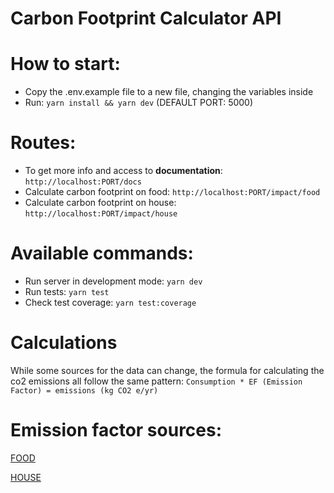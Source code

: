 # Carbon Footprint Calculator API

# How to start:

- Copy the .env.example file to a new file, changing the variables inside
- Run: ``yarn install && yarn dev`` (DEFAULT PORT: 5000)

# Routes:
 - To get more info and access to **documentation**: ``http://localhost:PORT/docs``
 - Calculate carbon footprint on food: ``http://localhost:PORT/impact/food``
 - Calculate carbon footprint on house:
 ``http://localhost:PORT/impact/house``
 # Available commands:
 - Run server in development mode: ``yarn dev``
 - Run tests: ``yarn test``
 - Check test coverage: ``yarn test:coverage``
 
 # Calculations
 While some sources for the data can change, the formula for calculating the co2 emissions all follow the same pattern:
 ``Consumption * EF (Emission Factor) = emissions (kg CO2 e/yr)``
 
# Emission factor sources:
[FOOD](https://escholarship.org/content/qt55b3r1qj/qt55b3r1qj_noSplash_180824a8a7999e6ed012089791ef3796.pdf?t=krnb1h)

[HOUSE](https://s3.us-west-2.amazonaws.com/secure.notion-static.com/50202074-4db6-4c62-ba6a-9cc4d86ff238/4__Calculate_your_carbon_footprint__shrinkthatfootprint.com.pdf?X-Amz-Algorithm=AWS4-HMAC-SHA256&X-Amz-Content-Sha256=UNSIGNED-PAYLOAD&X-Amz-Credential=AKIAT73L2G45EIPT3X45%2F20220828%2Fus-west-2%2Fs3%2Faws4_request&X-Amz-Date=20220828T160814Z&X-Amz-Expires=86400&X-Amz-Signature=f8cc8c83898cd93c9d59a1765a72fd8c5be6e495ffca2149e0b5c297f39d014a&X-Amz-SignedHeaders=host&response-content-disposition=filename%20%3D%224_%2520Calculate%2520your%2520carbon%2520footprint%2520%25E2%2580%2593%2520shrinkthatfootprint.com.pdf%22&x-id=GetObject)
